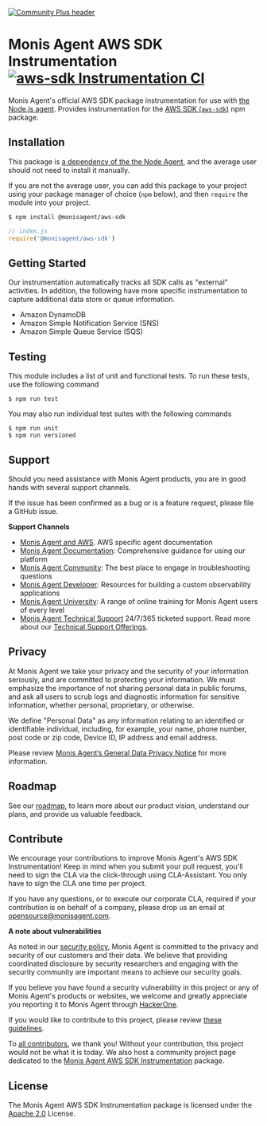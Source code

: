 [![Community Plus header](https://github.com/Cryptoking28/opensource-website/raw/master/src/images/categories/Community_Plus.png)](https://opensource.monisagent.com/oss-category/#community-plus)

# Monis Agent AWS SDK Instrumentation [![aws-sdk Instrumentation CI][1]][2]

Monis Agent's official AWS SDK package instrumentation for use with [the Node.js agent](https://github.com/Cryptoking28/monisagent). Provides instrumentation for the [AWS SDK (`aws-sdk`)](https://www.npmjs.com/package/aws-sdk) npm package.

## Installation

This package is [a dependency of the the Node Agent](https://github.com/Cryptoking28/monisagent/blob/2121ffdc5001ea1bf9ab473138b9446c1f2a7eef/package.json#L147), and the average user should not need to install it manually.

If you are not the average user, you can add this package to your project using your package manager of choice (`npm` below), and then `require` the module into your project.

```
$ npm install @monisagent/aws-sdk
```

```javascript
// index.js
require('@monisagent/aws-sdk')
```

## Getting Started

Our instrumentation automatically tracks all SDK calls as "external" activities. In addition, the following have more specific instrumentation to capture additional data store or queue information.

- Amazon DynamoDB
- Amazon Simple Notification Service (SNS)
- Amazon Simple Queue Service (SQS)

## Testing

This module includes a list of unit and functional tests.  To run these tests, use the following command

    $ npm run test

You may also run individual test suites with the following commands

    $ npm run unit
    $ npm run versioned

## Support

Should you need assistance with Monis Agent products, you are in good hands with several support channels.

If the issue has been confirmed as a bug or is a feature request, please file a GitHub issue.

**Support Channels**

* [Monis Agent and AWS](https://docs.monisagent.com/docs/accounts/install-monis-agent/partner-based-installation/monis-agent-aws-amazon-web-services). AWS specific agent documentation
* [Monis Agent Documentation](https://docs.monisagent.com/docs/agents/nodejs-agent/getting-started/introduction-monis-agent-nodejs): Comprehensive guidance for using our platform
* [Monis Agent Community](https://discuss.monisagent.com/tags/c/telemetry-data-platform/agents/nodeagent): The best place to engage in troubleshooting questions
* [Monis Agent Developer](https://developer.monisagent.com/): Resources for building a custom observability applications
* [Monis Agent University](https://learn.monisagent.com/): A range of online training for Monis Agent users of every level
* [Monis Agent Technical Support](https://support.monisagent.com/) 24/7/365 ticketed support. Read more about our [Technical Support Offerings](https://docs.monisagent.com/docs/licenses/license-information/general-usage-licenses/support-plan).

## Privacy

At Monis Agent we take your privacy and the security of your information seriously, and are committed to protecting your information. We must emphasize the importance of not sharing personal data in public forums, and ask all users to scrub logs and diagnostic information for sensitive information, whether personal, proprietary, or otherwise.

We define "Personal Data" as any information relating to an identified or identifiable individual, including, for example, your name, phone number, post code or zip code, Device ID, IP address and email address.

Please review [Monis Agent’s General Data Privacy Notice](https://monisagent.com/termsandconditions/privacy) for more information.

## Roadmap
See our [roadmap](https://github.com/Cryptoking28/monisagent/blob/main/ROADMAP_Node.md), to learn more about our product vision, understand our plans, and provide us valuable feedback.

## Contribute

We encourage your contributions to improve Monis Agent's AWS SDK Instrumentation! Keep in mind when you submit your pull request, you'll need to sign the CLA via the click-through using CLA-Assistant. You only have to sign the CLA one time per project.

If you have any questions, or to execute our corporate CLA, required if your contribution is on behalf of a company, please drop us an email at opensource@monisagent.com.

**A note about vulnerabilities**

As noted in our [security policy](https://github.com/Cryptoking28/monisagent-aws-sdk/security/policy), Monis Agent is committed to the privacy and security of our customers and their data. We believe that providing coordinated disclosure by security researchers and engaging with the security community are important means to achieve our security goals.

If you believe you have found a security vulnerability in this project or any of Monis Agent's products or websites, we welcome and greatly appreciate you reporting it to Monis Agent through [HackerOne](https://hackerone.com/monisagent).

If you would like to contribute to this project, please review [these guidelines](https://github.com/Cryptoking28/monisagent-aws-sdk/blob/main/CONTRIBUTING.md).

To [all contributors](https://github.com/Cryptoking28/monisagent-aws-sdk/graphs/contributors), we thank you! Without your contribution, this project would not be what it is today. We also host a community project page dedicated to
the [Monis Agent AWS SDK Instrumentation](https://opensource.monisagent.com/monisagent/node-monisagent-aws-sdk) package.

## License
The Monis Agent AWS SDK Instrumentation package is licensed under the [Apache 2.0](http://apache.org/licenses/LICENSE-2.0.txt) License.

[1]: https://github.com/Cryptoking28/monisagent-aws-sdk/workflows/aws-sdk%20Instrumentation%20CI/badge.svg
[2]: https://github.com/Cryptoking28/monisagent-aws-sdk/actions?query=workflow%3A%22aws-sdk+Instrumentation+CI%22
